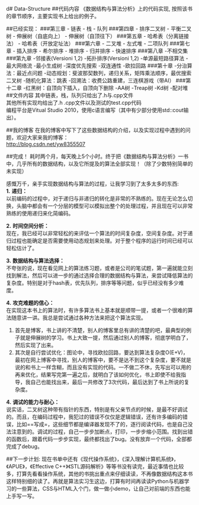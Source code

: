 d# Data-Structure
##代码内容
《数据结构与算法分析》上的代码实现,
按照该书的章节顺序，主要实现书上给出的例子。 

##已经实现：
###第三章
	- 链表
	- 栈
	- 队列
###第四章
	- 排序二叉树
	- 平衡二叉树
	- 伸展树（自底向上）
	- 伸展树（自顶往下）
###第五章
	- 哈希表（分离链接法）
	- 哈希表（开放定址法）
###第六章
	- 二叉堆
	- 左式堆
	- 二项队列
###第七章
	- 插入排序
	- 希尔排序
	- 堆排序
	- 归并排序
	- 快速排序
###第八章
	-不相交集
###第九章
	-邻接表(Versioni 1,2)
	-拓扑排序(Versioni 1,2)
	-单源最短路径算法
	-最大网络流
	-最小生成树
	-深度优先搜索
	-双连通性
	-欧拉回路
###第十章
	-分治算法：最近点问题
	-动态规划：斐波那契数列，递归关系，矩阵乘法顺序，最优搜索二叉树
	-随机化算法：跳表
	-回溯法：收费公路重建，三连棋游戏（带AI）
###第十二章
	-红黑树：自顶向下插入，自顶向下删除
	-AA树
	-Treap树
	-Kd树
	-配对堆
##文件内容
其中链表，栈，队列只给出了.h与.cpp文件  
其他所有实现均给出了.h .cpp文件以及测试的test.cpp代码  
编程平台是Vitual Studio 2010，使用c语言编写（其中有少部分使用std::cout输出）。


##我的博客
在我的博客中写下了这些数据结构的介绍，以及实现过程中遇到的问题，欢迎大家来我的博客：  
http://blog.csdn.net/yw8355507

##完成！
耗时两个月，每天晚上5个小时。终于把《数据结构与算法分析》一书中，几乎所有的数据结构，以及它所提及的算法全部实现！（除了少数特别简单的未实现）  
 
感慨万千，亲手实现数据结构与算法的过程，让我学习到了太多太多的东西:   
**1.** **递归：**    
以前编码的过程中，对于递归与非递归的转化是非常的不熟练的。现在无论怎么切换，头脑中都会有一个分层的模型可以模拟出整个的处理过程，并且现在可以非常熟练的使用递归来化简编码。

**2.** **时间空间分析：**   
现在，我已经可以非常轻松的来评估一个算法的时间复杂度，空间复杂度。对于递归过程也能确定是否需要使用动态规划来处理。对于整个程序的运行时间已经可以轻松估计了。

**3.** **数据结构与算法选择：**   
不夸张的说，现在看见网上的算法练习题，或者是公司的笔试题，第一遍就能立刻找到解法，然后可以进一步的通过选择合理的数据结构与算法，来尝试降低算法的复杂度。特别是对于hash表，优先队列，排序等等问题，似乎已经没有多少难度。
  
**4.** **攻克难题的信心：**   
在实现这本书上的算法时，有许多算法书上基本就是顺带一提，或者一个很难的算法随意讲一讲。我总是尝试通过各种方法来把这个算法实现。      
1. 首先是博客，书上讲的不清楚，别人的博客里总有讲的清楚的吧，最典型的例子就是伸展树的学习。书上大致一提，然后通过别人的博客，彻底学明白了，然后实现了出来。   
2. 其次是自行尝试优化：图论中，寻找欧拉回路，要达到算法复杂度O(E+V)，最初在网上博客中寻找，别人的博客中，要不是达不到这个复杂度，要不就是说的和书上一样含糊，而且没有实现的代码。一不做二不休，先写出可以用的再来优化，结果写完第一遍之后，就明白了该如何优化，书上即使不给我指导，我自己也能找出来，最后一共修改了3次代码，最后达到了书上所说的复杂度。

**4.** **调试的能力与耐心：**   
说实话，二叉树这种带有指针的东西，特别是有父亲节点的时候，是最不好调试的。而且，在编码过程中，我犯过的错误不仅仅是逻辑错误，还有许多编码的错误，比如==写成=，这些细节都是编译器发现不了的，逐行阅读代码，也是自己没法注意到的。调试的过程，自己一步步加断点，打印，一步步缩小范围。找到出错的函数后，跟着代码一步步实现，最终都找出了bug。没有放弃一个代码，全部都完成了debug。

##下一步计划:
现在书单中还有《现代操作系统》，《深入理解计算机系统》，《APUE》，《Effective C++》《STL源码解析》等等书没有读完，最近事情也比较多，打算先看看操作系统，其他的书挑出重点来仔细读读，不再像数据结构这本书这样特别细的读了。再就是算法实习生这边，打算有时间再读读Python与机器学习的一些算法，CSS与HTML入个门，做一做小demo，让自己对前端的东西也能上手写一写。